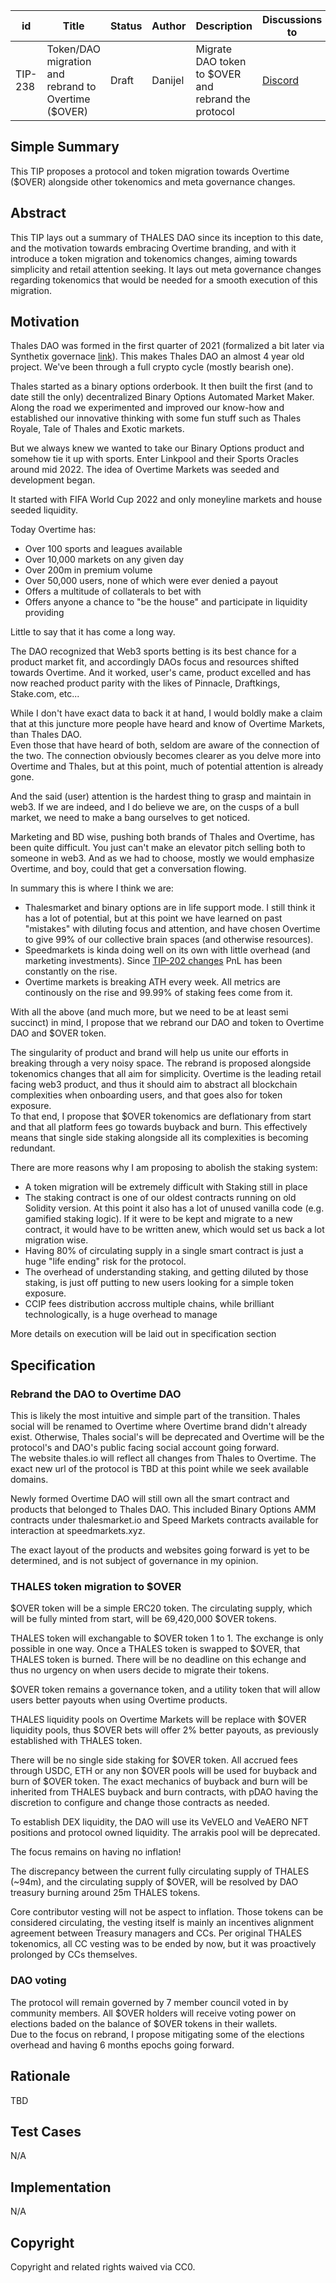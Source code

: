   
| id      | Title | Status | Author | Description | Discussions to | Created |
| ----------- | ----------- | ----------- | ----------- | ----------- | ----------- | ----------- |
| TIP-238 | Token/DAO migration and rebrand to Overtime ($OVER) | Draft | Danijel| Migrate DAO token to $OVER and rebrand the protocol| [Discord](https://discord.gg/thales) | 2024-12-09

## Simple Summary
This TIP proposes a protocol and token migration towards Overtime ($OVER) alongside other tokenomics and meta governance changes.

## Abstract
This TIP lays out a summary of THALES DAO since its inception to this date, and the motivation towards embracing Overtime branding, and with it introduce a token migration and tokenomics changes, aiming towards simplicity and retail attention seeking. It lays out meta governance changes regarding tokenomics that would be needed for a smooth execution of this migration.   

## Motivation
Thales DAO was formed in the first quarter of 2021 (formalized a bit later via Synthetix governace [link](https://sips.synthetix.io/sips/sip-159)). This makes Thales DAO an almost 4 year old project. We've been through a full crypto cycle (mostly bearish one).  

Thales started as a binary options orderbook. It then built the first (and to date still the only) decentralized Binary Options Automated Market Maker. 
Along the road we experimented and improved our know-how and established our innovative thinking with some fun stuff such as Thales Royale, Tale of Thales and Exotic markets.

But we always knew we wanted to take our Binary Options product and somehow tie it up with sports. 
Enter Linkpool and their Sports Oracles around mid 2022. 
The idea of Overtime Markets was seeded and development began. 

It started with FIFA World Cup 2022 and only moneyline markets and house seeded liquidity.

Today Overtime has:
- Over 100 sports and leagues available
- Over 10,000 markets on any given day
- Over 200m in premium volume
- Over 50,000 users, none of which were ever denied a payout 
- Offers a multitude of collaterals to bet with
- Offers anyone a chance to "be the house" and participate in liquidity providing

Little to say that it has come a long way.  
 
The DAO recognized that Web3 sports betting is its best chance for a product market fit, and accordingly DAOs focus and resources shifted towards Overtime. And it worked, user's came, product excelled and has now reached product parity with the likes of Pinnacle, Draftkings, Stake.com, etc...  
 
While I don't have exact data to back it at hand, I would boldly make a claim that at this juncture more people have heard and know of Overtime Markets, than Thales DAO.  
Even those that have heard of both, seldom are aware of the connection of the two. The connection obviously becomes clearer as you delve more into Overtime and Thales, but at this point, much of potential attention is already gone.  

And the said (user) attention is the hardest thing to grasp and maintain in web3. If we are indeed, and I do believe we are, on the cusps of a bull market, we need to make a bang ourselves to get noticed.  

Marketing and BD wise, pushing both brands of Thales and Overtime, has been quite difficult. You just can't make an elevator pitch selling both to someone in web3. And as we had to choose, mostly we would emphasize Overtime, and boy, could that get a conversation flowing.  

In summary this is where I think we are:    
- Thalesmarket and binary options are in life support mode. I still think it has a lot of potential, but at this point we have learned on past "mistakes" with diluting focus and attention, and have chosen Overtime to give 99% of our collective brain spaces (and otherwise resources).
- Speedmarkets is kinda doing well on its own with little overhead (and marketing investments). Since [TIP-202 changes](https://github.com/thales-markets/thales-improvement-proposals/blob/main/TIPs/TIP-202.md) PnL has been constantly on the rise. 
- Overtime markets is breaking ATH every week. All metrics are continously on the rise and 99.99% of staking fees come from it. 

With all the above (and much more, but we need to be at least semi succinct) in mind, I propose that we rebrand our DAO and token to Overtime DAO and $OVER token.  

The singularity of product and brand will help us unite our efforts in breaking through a very noisy space. The rebrand is proposed alongside tokenomics changes that all aim for simplicity. Overtime is the leading retail facing web3 product, and thus it should aim to abstract all blockchain complexities when onboarding users, and that goes also for token exposure.  
To that end, I propose that $OVER tokenomics are deflationary from start and that all platform fees go towards buyback and burn. 
This effectively means that single side staking alongside all its complexities is becoming redundant.  

There are more reasons why I am proposing to abolish the staking system: 
- A token migration will be extremely difficult with Staking still in place
- The staking contract is one of our oldest contracts running on old Solidity version. At this point it also has a lot of unused vanilla code (e.g. gamified staking logic). If it were to be kept and migrate to a new contract, it would have to be written anew, which would set us back a lot migration wise.  
- Having 80% of circulating supply in a single smart contract is just a huge "life ending" risk for the protocol.
- The overhead of understanding staking, and getting diluted by those staking, is just off putting to new users looking for a simple token exposure.
- CCIP fees distribution accross multiple chains, while brilliant technologically, is a huge overhead to manage  

More details on execution will be laid out in specification section 



## Specification
###  Rebrand the DAO to Overtime DAO
This is likely the most intuitive and simple part of the transition. Thales social will be renamed to Overtime where Overtime brand didn't already exist. Otherwise, Thales social's will be deprecated and Overtime will be the protocol's and DAO's public facing social account going forward.  
The website thales.io will reflect all changes from Thales to Overtime. The exact new url of the protocol is TBD at this point while we seek available domains.  

Newly formed Overtime DAO will still own all the smart contract and products that belonged to Thales DAO. This included Binary Options AMM contracts under thalesmarket.io and Speed Markets contracts available for interaction at speedmarkets.xyz.

The exact layout of the products and websites going forward is yet to be determined, and is not subject of governance in my opinion.  

### THALES token migration to $OVER  
$OVER token will be a simple ERC20 token. The circulating supply, which will be fully minted from start, will be 69,420,000 $OVER tokens. 

THALES token will exchangable to $OVER token 1 to 1. The exchange is only possible in one way. Once a THALES token is swapped to $OVER, that THALES token is burned. 
There will be no deadline on this echange and thus no urgency on when users decide to migrate their tokens. 

$OVER token remains a governance token, and a utility token that will allow users better payouts when using Overtime products. 

THALES liquidity pools on Overtime Markets will be replace with $OVER liquidity pools, thus $OVER bets will offer 2% better payouts, as previously established with THALES token.  

There will be no single side staking for $OVER token. All accrued fees through USDC, ETH or any non $OVER pools will be used for buyback and burn of $OVER token. The exact mechanics of buyback and burn will be inherited from THALES buyback and burn contracts, with pDAO having the discretion to configure and change those contracts as needed.  

To establish DEX liquidity, the DAO will use its VeVELO and VeAERO NFT positions and protocol owned liquidity. The arrakis pool will be deprecated.  

The focus remains on having no inflation! 

The discrepancy between the current fully circulating supply of THALES (~94m), and the circulating supply of $OVER, will be resolved by DAO treasury burning around 25m THALES tokens.  

Core contributor vesting will not be aspect to inflation. Those tokens can be considered circulating, the vesting itself is mainly an incentives alignment agreement between Treasury managers and CCs. Per original THALES tokenomics, all CC vesting was to be ended by now, but it was proactively prolonged by CCs themselves.  


### DAO voting  
The protocol will remain governed by 7 member council voted in by community members. All $OVER holders will receive voting power on elections baded on the balance of $OVER tokens in their wallets.  
Due to the focus on rebrand, I propose mitigating some of the elections overhead and having 6 months epochs going forward.  
                    
## Rationale
TBD

## Test Cases
N/A

## Implementation
N/A

## Copyright
Copyright and related rights waived via CC0.
